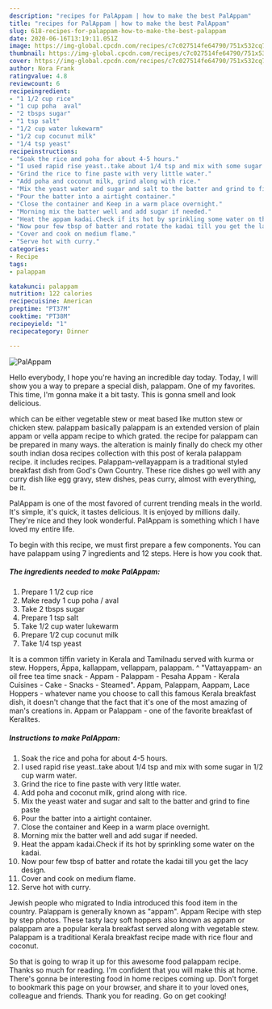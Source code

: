 ```yaml
---
description: "recipes for PalAppam | how to make the best PalAppam"
title: "recipes for PalAppam | how to make the best PalAppam"
slug: 618-recipes-for-palappam-how-to-make-the-best-palappam
date: 2020-06-16T13:19:11.051Z
image: https://img-global.cpcdn.com/recipes/c7c027514fe64790/751x532cq70/palappam-recipe-main-photo.jpg
thumbnail: https://img-global.cpcdn.com/recipes/c7c027514fe64790/751x532cq70/palappam-recipe-main-photo.jpg
cover: https://img-global.cpcdn.com/recipes/c7c027514fe64790/751x532cq70/palappam-recipe-main-photo.jpg
author: Nora Frank
ratingvalue: 4.8
reviewcount: 6
recipeingredient:
- "1 1/2 cup rice"
- "1 cup poha  aval"
- "2 tbsps sugar"
- "1 tsp salt"
- "1/2 cup water lukewarm"
- "1/2 cup cocunut milk"
- "1/4 tsp yeast"
recipeinstructions:
- "Soak the rice and poha for about 4-5 hours."
- "I used rapid rise yeast..take about 1/4 tsp and mix with some sugar in 1/2 cup warm water."
- "Grind the rice to fine paste with very little water."
- "Add poha and coconut milk, grind along with rice."
- "Mix the yeast water and sugar and salt to the batter and grind to fine paste"
- "Pour the batter into a airtight container."
- "Close the container and Keep in a warm place overnight."
- "Morning mix the batter well and add sugar if needed."
- "Heat the appam kadai.Check if its hot by sprinkling some water on the kadai."
- "Now pour few tbsp of batter and rotate the kadai till you get the lacy design."
- "Cover and cook on medium flame."
- "Serve hot with curry."
categories:
- Recipe
tags:
- palappam

katakunci: palappam 
nutrition: 122 calories
recipecuisine: American
preptime: "PT37M"
cooktime: "PT38M"
recipeyield: "1"
recipecategory: Dinner

---
```



![PalAppam](https://img-global.cpcdn.com/recipes/c7c027514fe64790/751x532cq70/palappam-recipe-main-photo.jpg)

Hello everybody, I hope you're having an incredible day today. Today, I will show you a way to prepare a special dish, palappam. One of my favorites. This time, I'm gonna make it a bit tasty. This is gonna smell and look delicious.

which can be either vegetable stew or meat based like mutton stew or chicken stew. palappam basically palappam is an extended version of plain appam or vella appam recipe to which grated. the recipe for palappam can be prepared in many ways. the alteration is mainly finally do check my other south indian dosa recipes collection with this post of kerala palappam recipe. it includes recipes. Palappam-vellayappam is a traditional styled breakfast dish from God&#39;s Own Country. These rice dishes go well with any curry dish like egg gravy, stew dishes, peas curry, almost with everything, be it.

PalAppam is one of the most favored of current trending meals in the world. It's simple, it's quick, it tastes delicious. It is enjoyed by millions daily. They're nice and they look wonderful. PalAppam is something which I have loved my entire life.


To begin with this recipe, we must first prepare a few components. You can have palappam using 7 ingredients and 12 steps. Here is how you cook that.

<!--inarticleads1-->

##### The ingredients needed to make PalAppam:

1. Prepare 1 1/2 cup rice
1. Make ready 1 cup poha / aval
1. Take 2 tbsps sugar
1. Prepare 1 tsp salt
1. Take 1/2 cup water lukewarm
1. Prepare 1/2 cup cocunut milk
1. Take 1/4 tsp yeast


It is a common tiffin variety in Kerala and Tamilnadu served with kurma or stew. Hoppers, Ãppa, kallappam, vellappam, palappam. ^ &#34;Vattayappam- an oil free tea time snack - Appam - Palappam - Pesaha Appam - Kerala Cuisines - Cake - Snacks - Steamed&#34;. Appam, Palappam, Aappam, Lace Hoppers - whatever name you choose to call this famous Kerala breakfast dish, it doesn&#39;t change that the fact that it&#39;s one of the most amazing of man&#39;s creations in. Appam or Palappam - one of the favorite breakfast of Keralites. 

<!--inarticleads2-->

##### Instructions to make PalAppam:

1. Soak the rice and poha for about 4-5 hours.
1. I used rapid rise yeast..take about 1/4 tsp and mix with some sugar in 1/2 cup warm water.
1. Grind the rice to fine paste with very little water.
1. Add poha and coconut milk, grind along with rice.
1. Mix the yeast water and sugar and salt to the batter and grind to fine paste
1. Pour the batter into a airtight container.
1. Close the container and Keep in a warm place overnight.
1. Morning mix the batter well and add sugar if needed.
1. Heat the appam kadai.Check if its hot by sprinkling some water on the kadai.
1. Now pour few tbsp of batter and rotate the kadai till you get the lacy design.
1. Cover and cook on medium flame.
1. Serve hot with curry.


Jewish people who migrated to India introduced this food item in the country. Palappam is generally known as &#34;appam&#34;. Appam Recipe with step by step photos. These tasty lacy soft hoppers also known as appam or palappam are a popular kerala breakfast served along with vegetable stew. Palappam is a traditional Kerala breakfast recipe made with rice flour and coconut. 

So that is going to wrap it up for this awesome food palappam recipe. Thanks so much for reading. I'm confident that you will make this at home. There's gonna be interesting food in home recipes coming up. Don't forget to bookmark this page on your browser, and share it to your loved ones, colleague and friends. Thank you for reading. Go on get cooking!

